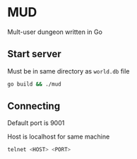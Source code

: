 # MUD
Mult-user dungeon written in Go

## Start server

Must be in same directory as `world.db` file

```bash
go build && ./mud
```

## Connecting

Default port is 9001

Host is localhost for same machine

```bash
telnet <HOST> <PORT>
```